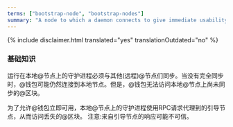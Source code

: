 ```yaml
---
terms: ["bootstrap-node", "bootstrap-nodes"]
summary: "A node to which a daemon connects to give immediate usability to wallets while syncing"
---
```


{% include disclaimer.html translated="yes" translationOutdated="no" %}
### 基础知识

运行在本地@节点上的守护进程必须与其他(远程)@节点们同步。当没有完全同步时，@钱包可能仍然连接到本地节点。但是，@钱包无法访问本地@节点上尚未同步的@区块。

为了允许@钱包立即可用，本地@节点上的守护进程使用RPC请求代理到的引导节点，从而访问丢失的@区块。
注意:来自引导节点的响应可能不可信。
